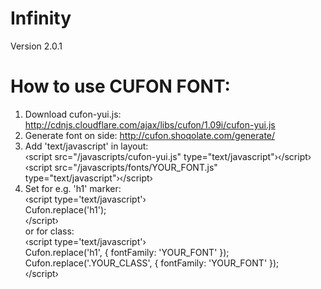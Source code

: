Infinity
========

Version 2.0.1

How to use CUFON FONT:
======================

1. Download cufon-yui.js: http://cdnjs.cloudflare.com/ajax/libs/cufon/1.09i/cufon-yui.js<br/>
2. Generate font on side: http://cufon.shoqolate.com/generate/<br/>
3. Add 'text/javascript' in layout: <br/>
    &lsaquo;script src="/javascripts/cufon-yui.js" type="text/javascript"&rsaquo;&lsaquo;/script&rsaquo;<br/>
    &lsaquo;script src="/javascripts/fonts/YOUR_FONT.js" type="text/javascript"&rsaquo;&lsaquo;/script&rsaquo;<br/>
4. Set for e.g. 'h1' marker:<br/>
    	&lsaquo;script type=&#39;text/javascript&#39;&rsaquo;<br/>
  		Cufon.replace(&#39;h1&#39;);<br/>
	&lsaquo;/script&rsaquo;<br/>
or for class:<br/>
	&lsaquo;script type=&#39;text/javascript&#39;&rsaquo;<br/>
	        Cufon.replace(&#39;h1&#39;, { fontFamily: &#39;YOUR_FONT&#39; });<br/>
	        Cufon.replace(&#39;.YOUR_CLASS&#39;, { fontFamily: &#39;YOUR_FONT&#39; });<br/>
	&lsaquo;/script&rsaquo;<br/>